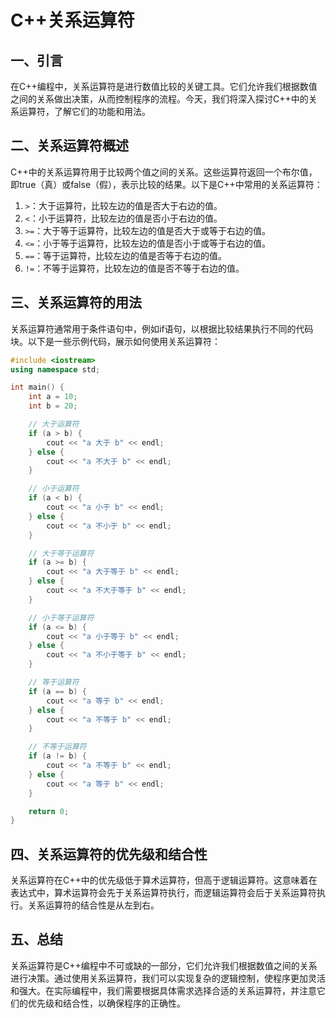 # C++关系运算符

## 一、引言

在C++编程中，关系运算符是进行数值比较的关键工具。它们允许我们根据数值之间的关系做出决策，从而控制程序的流程。今天，我们将深入探讨C++中的关系运算符，了解它们的功能和用法。

## 二、关系运算符概述

C++中的关系运算符用于比较两个值之间的关系。这些运算符返回一个布尔值，即true（真）或false（假），表示比较的结果。以下是C++中常用的关系运算符：

  1. `>`：大于运算符，比较左边的值是否大于右边的值。
  2. `<`：小于运算符，比较左边的值是否小于右边的值。
  3. `>=`：大于等于运算符，比较左边的值是否大于或等于右边的值。
  4. `<=`：小于等于运算符，比较左边的值是否小于或等于右边的值。
  5. `==`：等于运算符，比较左边的值是否等于右边的值。
  6. `!=`：不等于运算符，比较左边的值是否不等于右边的值。

## 三、关系运算符的用法

关系运算符通常用于条件语句中，例如if语句，以根据比较结果执行不同的代码块。以下是一些示例代码，展示如何使用关系运算符：

```cpp
#include <iostream>
using namespace std;

int main() {
    int a = 10;
    int b = 20;

    // 大于运算符
    if (a > b) {
        cout << "a 大于 b" << endl;
    } else {
        cout << "a 不大于 b" << endl;
    }

    // 小于运算符
    if (a < b) {
        cout << "a 小于 b" << endl;
    } else {
        cout << "a 不小于 b" << endl;
    }

    // 大于等于运算符
    if (a >= b) {
        cout << "a 大于等于 b" << endl;
    } else {
        cout << "a 不大于等于 b" << endl;
    }

    // 小于等于运算符
    if (a <= b) {
        cout << "a 小于等于 b" << endl;
    } else {
        cout << "a 不小于等于 b" << endl;
    }

    // 等于运算符
    if (a == b) {
        cout << "a 等于 b" << endl;
    } else {
        cout << "a 不等于 b" << endl;
    }

    // 不等于运算符
    if (a != b) {
        cout << "a 不等于 b" << endl;
    } else {
        cout << "a 等于 b" << endl;
    }

    return 0;
}
```

## 四、关系运算符的优先级和结合性

关系运算符在C++中的优先级低于算术运算符，但高于逻辑运算符。这意味着在表达式中，算术运算符会先于关系运算符执行，而逻辑运算符会后于关系运算符执行。关系运算符的结合性是从左到右。

## 五、总结

关系运算符是C++编程中不可或缺的一部分，它们允许我们根据数值之间的关系进行决策。通过使用关系运算符，我们可以实现复杂的逻辑控制，使程序更加灵活和强大。在实际编程中，我们需要根据具体需求选择合适的关系运算符，并注意它们的优先级和结合性，以确保程序的正确性。